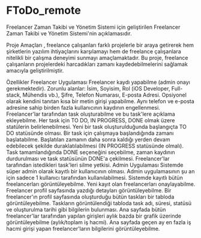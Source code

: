 # FToDo_remote

Freelancer Zaman Takibi ve Yönetim Sistemi
 için geliştirilen Freelancer Zaman Takibi ve Yönetim Sistemi'nin açıklamasıdır.

Proje Amaçları
, freelance çalışanları farklı projelerle bir araya getirerek hem şirketlerin yazılım ihtiyaçlarını karşılamayı hem de freelance çalışanlara nitelikli bir çalışma deneyimi sunmayı amaçlamaktadır. Bu proje, freelance çalışanların projelerdeki harcadıkları zamanı kaydedebilmelerini sağlamak amacıyla geliştirilmiştir.

Özellikler
Freelancer Uygulaması
Freelancer kaydı yapabilme (admin onayı gerekmektedir).
Zorunlu alanlar: İsim, Soyisim, Rol (iOS Developer, Full-stack, Mühendis vb.), Şifre, Telefon Numarası, E-posta Adresi.
Opsiyonel olarak kendini tanıtan kısa bir metin girişi yapabilme.
Aynı telefon ve e-posta adresine sahip birden fazla kullanıcının kaydının engellenmesi.
Freelancer'lar tarafından task oluşturabilme ve bu task'lere açıklama ekleyebilme.
Her task için TO DO, IN PROGRESS, DONE olmak üzere statülerin belirlenebilmesi.
Yeni bir task oluşturulduğunda başlangıçta TO DO statüsünde olması.
Bir task için çalışmaya başlandığında zamanı başlatabilme.
Başlatılan zamanın daha sonra kaldığı yerden devam edebilecek şekilde duraklatılabilmesi (IN PROGRESS statüsünde olmalı).
Task tamamlandığında DONE seçeneğini seçebilme, zaman kaydının durdurulması ve task statüsünün DONE'a çekilmesi.
Freelancer'lar tarafından istedikleri task'leri silme yetkisi.
Admin Uygulaması
Sistemde süper admin olarak kayıtlı bir kullanıcının olması.
Admin uygulamasının şu an için sadece 1 kullanıcı tarafından kullanılabilmesi.
Sistemde kayıtlı bütün freelancerları görüntüleyebilme.
Yeni kayıt olan freelancerları onaylayabilme.
Freelancer profil sayfasında yazdığı detayları görüntüleyebilme.
Bir freelancer'ın profil sayfasında oluşturduğu bütün taskları bir tabloda görüntüleyebilme.
Taskların görüntülendiği tabloda task adı, süresi, statüsü ve oluşturulma tarihi gibi bilgilerin bulunması.
Ana sayfada bütün freelancer'lar tarafından yapılan girişleri aylık bazda bir grafik üzerinde görüntüleyebilme (aylık/toplam iş hacmi).
Ana sayfada geçen ay en fazla iş hacmi girişi yapan freelancer'ların bilgilerini görüntüleyebilme.
